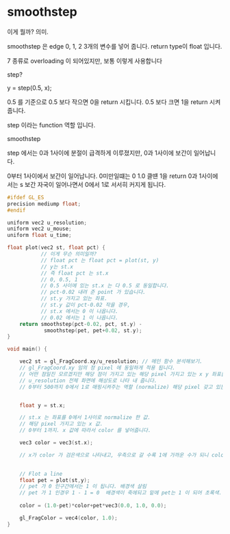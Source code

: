 <h1>smoothstep</h1>

이게 뭘까? 의미.

smoothstep 은 edge 0, 1, 2 3개의 변수를 넣어 줍니다.
return type이 float 입니다.

7 종류로 overloading 이 되어있지만, 보통 이렇게 사용합니다

step? 

y = step(0.5, x); 

0.5 를 기준으로 0.5 보다 작으면 0을 return 시킵니다.
0.5 보다 크면 1을 return 시켜 줍니다.

step 이라는 function 역할 입니다.


smoothstep

step 에서는 0과 1사이에 분절이 급격하게 이루졌지만,
0과 1사이에 보간이 일어납니다.

0부터 1사이에서 보간이 일어납니다.
0미만일떄는 0 
1.0 클떈 1을 return 
0과 1사이에서는 s 보간 자국이 일어나면서 0에서 1로 서서히 커지게 됩니다.




``` C 
#ifdef GL_ES 
precision mediump float;
#endif 

uniform vec2 u_resolution;
uniform vec2 u_mouse;
uniform float u_time;

float plot(vec2 st, float pct) {
           // 이게 무슨 의미일까? 
           // float pct 는 float pct = plot(st, y) 
           // y는 st.x 
           // 즉 float pct 는 st.x 
           // 0, 0.5, 1 
           // 0.5 사이에 있는 st.x 는 다 0.5 로 동일합니다.
           // pct-0.02 내려 준 point 가 있습니다.
           // st.y 가지고 있는 좌표.
           // st.y 값이 pct-0.02 작을 경우,
           // st.x 에서는 0 이 나옵니다.
           // 0.02 에서는 1 이 나옵니다.
    return smoothstep(pct-0.02, pct, st.y) - 
            smoothstep(pet, pet+0.02, st.y);
}

void main() {

    vec2 st = gl_FragCoord.xy/u_resolution; // 메인 함수 분석해보기. 
    // gl_FragCoord.xy 임의 정 pixel 에 동일하게 적용 됩니다.
    // 어떤 점일진 모르겠지만 해당 점이 가지고 있는 해당 pixel 가지고 있는 x y 좌표를 나타내주는 좌표.
    // u_resolution 전체 화면에 해상도로 나타 내 줍니다.
    // 0부터 500까지 0에서 1로 매핑시켜주는 역할 (normalize) 해당 pixel 갖고 있는 0에서 1사이 값으로 노멀라이즈 해줍니다.


    float y = st.x; 

    // st.x 는 좌표를 0에서 1사이로 normalize 한 값.
    // 해당 pixel 가지고 있는 x 값. 
    // 0부터 1까지. x 값에 따라서 color 를 넣어줍니다.

    vec3 color = vec3(st.x);

    // x가 color 가 검은색으로 나타내고, 우측으로 갈 수록 1에 가까운 수가 되니 color 가 하얀색으로 가까운 색으로 변하게 됩니다.
    

    // Flot a line 
    float pet = plot(st,y);
    // pet 가 0 인구간에서는 1 이 됩니다. 배경색 살림
    // pet 가 1 인경우 1 - 1 = 0  배경색이 죽에되고 밑에 pet는 1 이 되어 초록색.
    
    color = (1.0-pet)*color+pet*vec3(0.0, 1.0, 0.0);

    gl_FragColor = vec4(color, 1.0);
}
```